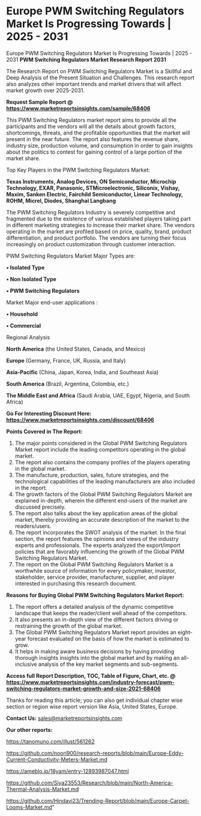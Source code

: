 # Europe PWM Switching Regulators Market Is Progressing Towards | 2025 - 2031
 Europe PWM Switching Regulators Market Is Progressing Towards | 2025 - 2031
<strong>PWM Switching Regulators Market Research Report 2031</strong>

The Research Report on PWM Switching Regulators Market is a Skillful and Deep Analysis of the Present Situation and Challenges. This research report also analyzes other important trends and market drivers that will affect market growth over 2025-2031.

<strong>Request Sample Report @ <a href=https://www.marketreportsinsights.com/sample/68406>https://www.marketreportsinsights.com/sample/68406</a></strong>

This PWM Switching Regulators market report aims to provide all the participants and the vendors will all the details about growth factors, shortcomings, threats, and the profitable opportunities that the market will present in the near future. The report also features the revenue share, industry size, production volume, and consumption in order to gain insights about the politics to contest for gaining control of a large portion of the market share.

Top Key Players in the PWM Switching Regulators Market:

<strong>Texas Instruments, Analog Devices, ON Semiconductor, Microchip Technology, EXAR, Panasonic, STMicroelectronic, Siliconix, Vishay, Maxim, Sanken Electric, Fairchild Semiconductor, Linear Technology, ROHM, Micrel, Diodes, Shanghai Langbang</strong>

The PWM Switching Regulators Industry is severely competitive and fragmented due to the existence of various established players taking part in different marketing strategies to increase their market share. The vendors operating in the market are profiled based on price, quality, brand, product differentiation, and product portfolio. The vendors are turning their focus increasingly on product customization through customer interaction.

PWM Switching Regulators Market Major Types are:

<strong>• Isolated Type

• Non Isolated Type

• PWM Switching Regulators</strong>

Market Major end-user applications :

<strong>• Household

• Commercial</strong>

Regional Analysis

</u><strong><b>North America</b></strong> (the United States, Canada, and Mexico)

<strong><b>Europe </b></strong>(Germany, France, UK, Russia, and Italy)

<strong><b>Asia-Pacific</b></strong> (China, Japan, Korea, India, and Southeast Asia)

<strong><b>South America</b></strong> (Brazil, Argentina, Colombia, etc.)

<strong><b>The Middle East and Africa</b></strong> (Saudi Arabia, UAE, Egypt, Nigeria, and South Africa)

<strong>Go For Interesting Discount Here: <a href=https://www.marketreportsinsights.com/discount/68406>https://www.marketreportsinsights.com/discount/68406</a></strong>

<strong>Points Covered in The Report:</strong>
<ol>
  <li>The major points considered in the Global PWM Switching Regulators Market report include the leading competitors operating in the global market.</li>
  <li>The report also contains the company profiles of the players operating in the global market.</li>
  <li>The manufacture, production, sales, future strategies, and the technological capabilities of the leading manufacturers are also included in the report.</li>
  <li>The growth factors of the Global PWM Switching Regulators Market are explained in-depth, wherein the different end-users of the market are discussed precisely.</li>
  <li>The report also talks about the key application areas of the global market, thereby providing an accurate description of the market to the readers/users.</li>
  <li>The report incorporates the SWOT analysis of the market. In the final section, the report features the opinions and views of the industry experts and professionals. The experts analyzed the export/import policies that are favorably influencing the growth of the Global PWM Switching Regulators Market.</li>
  <li>The report on the Global PWM Switching Regulators Market is a worthwhile source of information for every policymaker, investor, stakeholder, service provider, manufacturer, supplier, and player interested in purchasing this research document.</li>
</ol>
<strong>Reasons for Buying Global PWM Switching Regulators Market Report:</strong>

<ol>
  <li>The report offers a detailed analysis of the dynamic competitive landscape that keeps the reader/client well ahead of the competitors.</li>
  <li>It also presents an in-depth view of the different factors driving or restraining the growth of the global market.</li>
  <li>The Global PWM Switching Regulators Market report provides an eight-year forecast evaluated on the basis of how the market is estimated to grow.</li>
  <li>It helps in making aware business decisions by having providing thorough insights insights into the global market and by making an all-inclusive analysis of the key market segments and sub-segments.</li>
</ol>
<strong>Access full Report Description, TOC, Table of Figure, Chart, etc. @ <a href=https://www.marketreportsinsights.com/industry-forecast/pwm-switching-regulators-market-growth-and-size-2021-68406>https://www.marketreportsinsights.com/industry-forecast/pwm-switching-regulators-market-growth-and-size-2021-68406</a></strong>


Thanks for reading this article; you can also get individual chapter wise section or region wise report version like Asia, United States, Europe.

<strong>Contact Us:</strong>
sales@marketreportsinsights.com

<strong>Our other reports:</strong>

<a href=https://tanomuno.com/illust/561262>https://tanomuno.com/illust/561262</a>

<a href=https://github.com/noori900/research-reports/blob/main/Europe-Eddy-Current-Conductivity-Meters-Market.md>https://github.com/noori900/research-reports/blob/main/Europe-Eddy-Current-Conductivity-Meters-Market.md</a>

<a href=https://ameblo.jp/18yam/entry-12893987047.html>https://ameblo.jp/18yam/entry-12893987047.html</a>

<a href=https://github.com/Siya23553/Research/blob/main/North-America-Thermal-Analysis-Market.md>https://github.com/Siya23553/Research/blob/main/North-America-Thermal-Analysis-Market.md</a>

<a href=https://github.com/Hindavi23/Trending-Report/blob/main/Europe-Carpet-Looms-Market.md>https://github.com/Hindavi23/Trending-Report/blob/main/Europe-Carpet-Looms-Market.md</a>"
